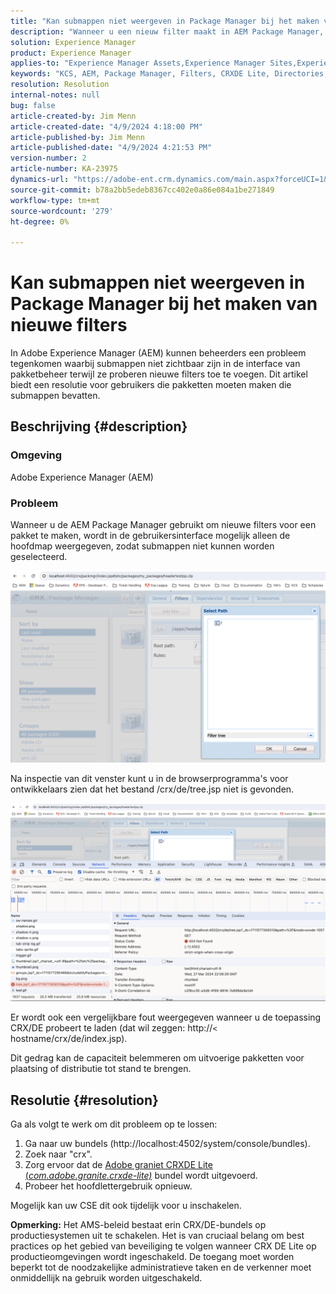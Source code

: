 ```yaml
---
title: "Kan submappen niet weergeven in Package Manager bij het maken van nieuwe filters"
description: "Wanneer u een nieuw filter maakt in AEM Package Manager, wordt alleen de hoofdmap weergegeven en worden submappen niet weergegeven."
solution: Experience Manager
product: Experience Manager
applies-to: "Experience Manager Assets,Experience Manager Sites,Experience Manager 6.5,Experience Manager"
keywords: "KCS, AEM, Package Manager, Filters, CRXDE Lite, Directories, Subdirectories, UI, Package Builder, Adobe Experience Manager, Troubleshooting"
resolution: Resolution
internal-notes: null
bug: false
article-created-by: Jim Menn
article-created-date: "4/9/2024 4:18:00 PM"
article-published-by: Jim Menn
article-published-date: "4/9/2024 4:21:53 PM"
version-number: 2
article-number: KA-23975
dynamics-url: "https://adobe-ent.crm.dynamics.com/main.aspx?forceUCI=1&pagetype=entityrecord&etn=knowledgearticle&id=76df0bb7-8cf6-ee11-a1fe-6045bd006268"
source-git-commit: b78a2bb5edeb8367cc402e0a86e084a1be271849
workflow-type: tm+mt
source-wordcount: '279'
ht-degree: 0%

---
```


# Kan submappen niet weergeven in Package Manager bij het maken van nieuwe filters


In Adobe Experience Manager (AEM) kunnen beheerders een probleem tegenkomen waarbij submappen niet zichtbaar zijn in de interface van pakketbeheer terwijl ze proberen nieuwe filters toe te voegen. Dit artikel biedt een resolutie voor gebruikers die pakketten moeten maken die submappen bevatten.

## Beschrijving {#description}


### Omgeving

Adobe Experience Manager (AEM)

### Probleem

Wanneer u de AEM Package Manager gebruikt om nieuwe filters voor een pakket te maken, wordt in de gebruikersinterface mogelijk alleen de hoofdmap weergegeven, zodat submappen niet kunnen worden geselecteerd.

![](assets/___78df0bb7-8cf6-ee11-a1fe-6045bd006268___.png)

Na inspectie van dit venster kunt u in de browserprogramma&#39;s voor ontwikkelaars zien dat het bestand /crx/de/tree.jsp niet is gevonden.

![](assets/___7cdf0bb7-8cf6-ee11-a1fe-6045bd006268___.png)

Er wordt ook een vergelijkbare fout weergegeven wanneer u de toepassing CRX/DE probeert te laden (dat wil zeggen: http://`<` hostname/crx/de/index.jsp).

Dit gedrag kan de capaciteit belemmeren om uitvoerige pakketten voor plaatsing of distributie tot stand te brengen.


## Resolutie {#resolution}


Ga als volgt te werk om dit probleem op te lossen:

1. Ga naar uw bundels (http://localhost:4502/system/console/bundles).
2. Zoek naar &quot;crx&quot;.
3. Zorg ervoor dat de [Adobe graniet CRXDE Lite (*com.adobe.granite.crxde-lite)*](http://localhost:4502/system/console/bundles/241) bundel wordt uitgevoerd.
4. Probeer het hoofdlettergebruik opnieuw.


Mogelijk kan uw CSE dit ook tijdelijk voor u inschakelen.

<b>Opmerking:</b> Het AMS-beleid bestaat erin CRX/DE-bundels op productiesystemen uit te schakelen. Het is van cruciaal belang om best practices op het gebied van beveiliging te volgen wanneer CRX DE Lite op productieomgevingen wordt ingeschakeld. De toegang moet worden beperkt tot de noodzakelijke administratieve taken en de verkenner moet onmiddellijk na gebruik worden uitgeschakeld.
